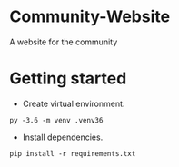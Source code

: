 # Community-Website

A website for the community

# Getting started

* Create virtual environment.

`py -3.6 -m venv .venv36`

* Install dependencies.

`pip install -r requirements.txt`

